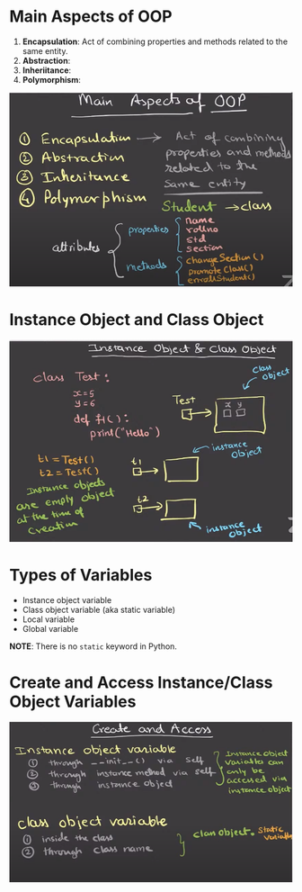 # Main Aspects of OOP
1. **Encapsulation**: Act of combining properties and methods related to the same entity.
2. **Abstraction**: 
3. **Inheriitance**:
4. **Polymorphism**:

![alt text](OOP.png)

# Instance Object and Class Object
![alt text](instance_class_object.png)

# Types of Variables
- Instance object variable
- Class object variable (aka static variable)
- Local variable
- Global variable

**NOTE**: There is no `static` keyword in Python. 

# Create and Access Instance/Class Object Variables
![alt text](access_obj_var.png)